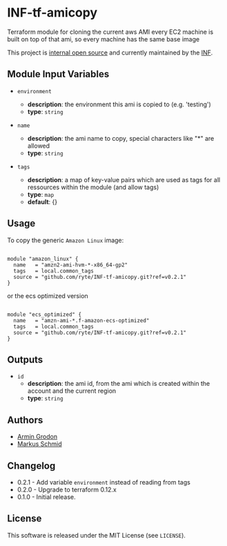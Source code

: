 # INF-tf-amicopy

Terraform module for cloning the current aws AMI
every EC2 machine is built on top of that ami, so every machine has the same base image


This project is [internal open source](https://en.wikipedia.org/wiki/Inner_source)
and currently maintained by the [INF](https://github.com/orgs/ryte/teams/inf).

## Module Input Variables

- `environment`
    -  __description__: the environment this ami is copied to (e.g. 'testing')
    -  __type__: `string`

-  `name`
    -  __description__: the ami name to copy, special characters like "*" are allowed
    -  __type__: `string`
-  `tags`
    -  __description__: a map of key-value pairs which are used as tags for all ressources within the module (and allow tags)
    -  __type__: `map`
    -  __default__: {}

## Usage

To copy the generic `Amazon Linux` image:
```hcl

module "amazon_linux" {
  name   = "amzn2-ami-hvm-*-x86_64-gp2"
  tags   = local.common_tags
  source = "github.com/ryte/INF-tf-amicopy.git?ref=v0.2.1"
}
```
or the ecs optimized version

```hcl

module "ecs_optimized" {
  name   = "amzn-ami-*.f-amazon-ecs-optimized"
  tags   = local.common_tags
  source = "github.com/ryte/INF-tf-amicopy.git?ref=v0.2.1"
}
```

## Outputs

-  `id`
    -  __description__: the ami id, from the ami which is created within the account and the current region
    -  __type__: `string`

## Authors


- [Armin Grodon](https://github.com/x4121)
- [Markus Schmid](https://github.com/h0raz)

## Changelog

- 0.2.1 - Add variable `environment` instead of reading from tags
- 0.2.0 - Upgrade to terraform 0.12.x
- 0.1.0 - Initial release.

## License

This software is released under the MIT License (see `LICENSE`).
